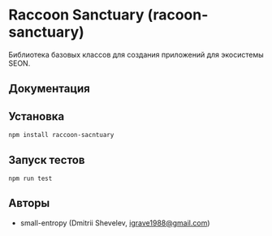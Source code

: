 # Raccoon Sanctuary (racoon-sanctuary)
Библиотека базовых классов для создания приложений для экосистемы SEON.
## Документация
## Установка
```npm install raccoon-sacntuary```
## Запуск тестов
```npm run test```
## Авторы
* small-entropy (Dmitrii Shevelev, igrave1988@gmail.com)